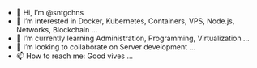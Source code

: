 - 👋 Hi, I’m @sntgchns
- 👀 I’m interested in Docker, Kubernetes, Containers, VPS, Node.js, Networks, Blockchain ...
- 🌱 I’m currently learning Administration, Programming, Virtualization ...
- 💞️ I’m looking to collaborate on Server development ...
- 📫 How to reach me: Good vives ...

<!---
sntgchns/sntgchns is a ✨ special ✨ repository because its `README.md` (this file) appears on your GitHub profile.
You can click the Preview link to take a look at your changes.
--->
